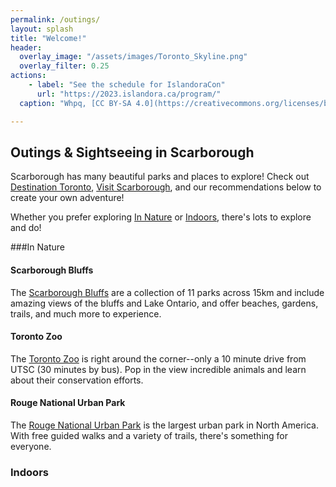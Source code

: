 ```yaml
---
permalink: /outings/
layout: splash
title: "Welcome!"
header:
  overlay_image: "/assets/images/Toronto_Skyline.png"
  overlay_filter: 0.25
actions:
    - label: "See the schedule for IslandoraCon" 
      url: "https://2023.islandora.ca/program/"
  caption: "Whpq, [CC BY-SA 4.0](https://creativecommons.org/licenses/by-sa/4.0), via Wikimedia Commons"

---
```


## Outings & Sightseeing in Scarborough

Scarborough has many beautiful parks and places to explore! Check out [Destination Toronto](https://www.destinationtoronto.com/neighbourhoods/scarborough/), [Visit Scarborough](https://www.visitscarborough.com/), and our recommendations below to create your own adventure!

Whether you prefer exploring [In Nature](#In-Nature) or [Indoors](#Indoors), there's lots to explore and do!

###In Nature

#### Scarborough Bluffs
The [Scarborough Bluffs](https://www.toronto.ca/explore-enjoy/parks-gardens-beaches/scarborough-bluffs/) are a collection of 11 parks across 15km and include amazing views of the bluffs and Lake Ontario, and offer beaches, gardens, trails, and much more to experience. 

#### Toronto Zoo
The [Toronto Zoo](https://www.torontozoo.com/) is right around the corner--only a 10 minute drive from UTSC (30 minutes by bus). Pop in the view incredible animals and learn about their conservation efforts.

#### Rouge National Urban Park
The [Rouge National Urban Park](https://parks.canada.ca/pn-np/on/rouge) is the largest urban park in North America. With free guided walks and a variety of trails, there's something for everyone.

### Indoors
